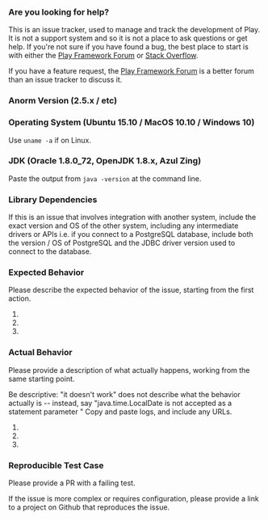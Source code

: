 ### Are you looking for help?

This is an issue tracker, used to manage and track the development of Play. It is not a support system and so it is not a place to ask questions or get help. If you're not sure if you have found a bug, the best place to start is with either the [Play Framework Forum](https://github.com/playframework/playframework/discussions) or [Stack Overflow](http://stackoverflow.com/questions/ask?tags=anorm).

If you have a feature request, the [Play Framework Forum](https://github.com/playframework/playframework/discussions) is a better forum than an issue tracker to discuss it.

### Anorm Version (2.5.x / etc)



### Operating System (Ubuntu 15.10 / MacOS 10.10 / Windows 10)

Use `uname -a` if on Linux.

### JDK (Oracle 1.8.0_72, OpenJDK 1.8.x, Azul Zing)

Paste the output from `java -version` at the command line.

### Library Dependencies

If this is an issue that involves integration with another system, include the exact version and OS of the other system, including any intermediate drivers or APIs i.e. if you connect to a PostgreSQL database, include both the version / OS of PostgreSQL and the JDBC driver version used to connect to the database.

### Expected Behavior

Please describe the expected behavior of the issue, starting from the first action.

1.
2.
3.

### Actual Behavior

Please provide a description of what actually happens, working from the same starting point.

Be descriptive: "it doesn't work" does not describe what the behavior actually is -- instead, say "java.time.LocalDate is not accepted as a statement parameter "  Copy and paste logs, and include any URLs.

1.
2.
3.

### Reproducible Test Case

Please provide a PR with a failing test.  

If the issue is more complex or requires configuration, please provide a link to a project on Github that reproduces the issue.
